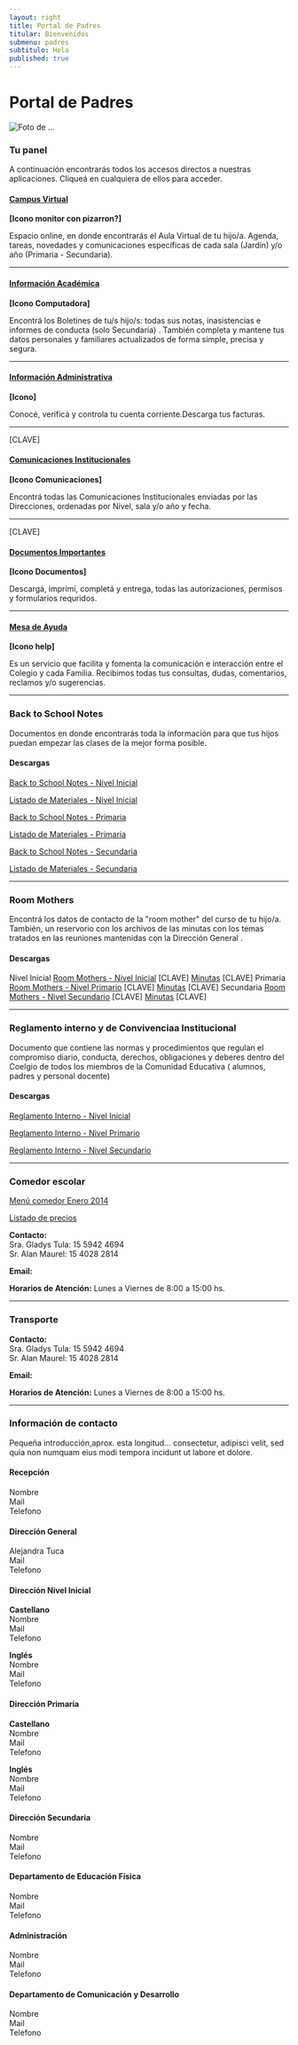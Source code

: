 ```yaml
---
layout: right
title: Portal de Padres
titular: Bienvenidos
submenu: padres
subtitulo: Hola
published: true
---
```


# Portal de Padres
 
![Foto de ...](http://placeimg.com/720/300/people)



### Tu panel

A continuación encontrarás todos los accesos directos a nuestras aplicaciones. Cliqueá en cualquiera de ellos para acceder.


#### [Campus Virtual]()
**[Icono monitor con pizarron?]**

Espacio online, en donde encontrarás el Aula Virtual de tu hijo/a. Agenda, tareas, novedades y comunicaciones específicas de cada sala (Jardín) y/o año (Primaria - Secundaria). 
  

---

#### [Información Académica]()
**[Icono Computadora]**

Encontrá los Boletines de tu/s hijo/s: todas sus notas, inasistencias e informes de conducta (solo Secundaria) . También completa y mantene tus datos  personales y familiares actualizados de  forma simple, precisa y segura.  

---

#### [Información Administrativa]()
**[Icono]**

Conocé, verificá y controla tu cuenta corriente.Descarga tus facturas. 

---
[CLAVE]
#### [Comunicaciones Institucionales]()
**[Icono Comunicaciones]**

Encontrá todas las Comunicaciones Institucionales enviadas por las Direcciones, ordenadas por Nivel, sala y/o año y fecha. 

---
[CLAVE]
#### [Documentos Importantes]()
**[Icono Documentos]**

Descargá, imprimí, completá y entrega, todas las autorizaciones, permisos y formularios requridos. 

---


#### [Mesa de Ayuda]()
**[Icono help]**

Es un servicio que facilita y fomenta la comunicación e interacción entre el Colegio y cada Familia. Recibimos todas tus consultas, dudas, comentarios, reclamos y/o sugerencias. 


---


### Back to School Notes

Documentos en donde encontrarás toda la información para que tus hijos puedan empezar las clases de la mejor forma posible. 

#### Descargas

[Back to School Notes - Nivel Inicial]() 

[Listado de Materiales - Nivel Inicial]() 

[Back to School Notes - Primaria]()

[Listado de Materiales - Primaria]() 

[Back to School Notes - Secundaria]()

[Listado de Materiales - Secundaria]() 

---


### Room Mothers

Encontrá los datos de contacto de la "room mother" del curso de tu hijo/a. También, un reservorio con los archivos de las minutas con los temas tratados en las reuniones mantenidas con la Dirección General .  

#### Descargas 

Nivel Inicial
[Room Mothers - Nivel Inicial]() [CLAVE]
[Minutas]() [CLAVE]
Primaria
[Room Mothers - Nivel Primario]() [CLAVE]
[Minutas]() [CLAVE]
Secundaria
[Room Mothers - Nivel Secundario]() [CLAVE]
[Minutas]() [CLAVE]

---

### Reglamento interno y de Convivenciaa Institucional


Documento que contiene las normas y procedimientos que regulan el compromiso diario, conducta, derechos, obligaciones y deberes dentro del Coelgio de todos los miembros de la Comunidad Educativa ( alumnos, padres y personal docente)

#### Descargas

[Reglamento Interno - Nivel Inicial]() 

[Reglamento Interno - Nivel Primario]() 

[Reglamento Interno - Nivel Secundario]()


---


### Comedor escolar

[Menú comedor Enero 2014]()

[Listado de precios]()

**Contacto:** 	
Sra. Gladys Tula: 15 5942 4694  
Sr. Alan Maurel: 15 4028 2814  

**Email:** 

**Horarios de Atención:** Lunes a Viernes de 8:00 a 15:00 hs.

---

### Transporte



**Contacto:** 	
Sra. Gladys Tula: 15 5942 4694  
Sr. Alan Maurel: 15 4028 2814  

**Email:** 

**Horarios de Atención:** Lunes a Viernes de 8:00 a 15:00 hs.


---

### Información de contacto

Pequeña introducción,aprox. esta longitud… consectetur, adipisci velit, sed quia non numquam eius modi tempora incidunt ut labore et dolore.

#### Recepción
Nombre  
Mail  
Telefono  

#### Dirección General

Alejandra Tuca  
Mail  
Telefono  


#### Dirección Nivel Inicial  

**Castellano**  
Nombre  
Mail  
Telefono  

**Inglés**  
Nombre  
Mail  
Telefono  

#### Dirección Primaria  

**Castellano**  
Nombre  
Mail  
Telefono  

**Inglés**  
Nombre  
Mail  
Telefono  

#### Dirección Secundaria

Nombre  
Mail  
Telefono  

#### Departamento de Educación Física

Nombre  
Mail  
Telefono  

#### Administración

Nombre  
Mail  
Telefono  

#### Departamento de Comunicación y Desarrollo

Nombre  
Mail  
Telefono